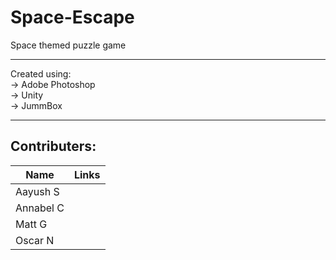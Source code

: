# Space-Escape
Space themed puzzle game 

***

Created using: \
-> Adobe Photoshop \
-> Unity \
-> JummBox 

***

## Contributers: 
| Name | Links |
|------|--------|
| Aayush S | 
| Annabel C | 
| Matt G |
| Oscar N | 

